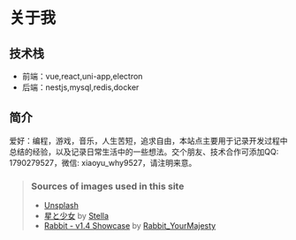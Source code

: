 # 关于我
## 技术栈
- 前端：vue,react,uni-app,electron
- 后端：nestjs,mysql,redis,docker

## 简介
爱好：编程，游戏，音乐，人生苦短，追求自由，本站点主要用于记录开发过程中总结的经验，以及记录日常生活中的一些想法。交个朋友、技术合作可添加QQ: 1790279527，微信: xiaoyu_why9527，请注明来意。

> ### Sources of images used in this site
> - [Unsplash](https://unsplash.com/)
> - [星と少女](https://www.pixiv.net/artworks/108916539) by [Stella](https://www.pixiv.net/users/93273965)
> - [Rabbit - v1.4 Showcase](https://civitai.com/posts/586908) by [Rabbit_YourMajesty](https://civitai.com/user/Rabbit_YourMajesty)